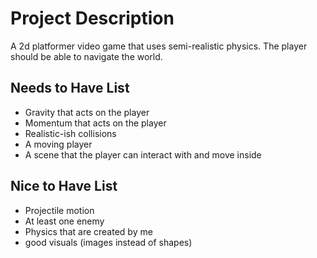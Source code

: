 # Project Description

A 2d platformer video game that uses semi-realistic physics. The player should be able to navigate the world.

## Needs to Have List
- Gravity that acts on the player
- Momentum that acts on the player
- Realistic-ish collisions
- A moving player
- A scene that the player can interact with and move inside

## Nice to Have List
- Projectile motion
- At least one enemy
- Physics that are created by me
- good visuals (images instead of shapes)
